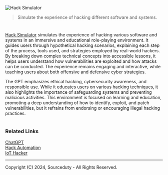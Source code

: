 ![Hack Simulator](https://github.com/user-attachments/assets/33d84599-f87f-4aef-a741-f3a636c2a7df)

> Simulate the experience of hacking different software and systems.

#

[Hack Simulator](https://chatgpt.com/g/g-wlgZVYTsL-hack-simulator) simulates the experience of hacking various software and systems in an immersive and educational role-playing environment. It guides users through hypothetical hacking scenarios, explaining each step of the process, tools used, and strategies employed by real-world hackers. By breaking down complex technical concepts into accessible lessons, it helps users understand how vulnerabilities are exploited and how attacks can be conducted. The experience remains engaging and interactive, while teaching users about both offensive and defensive cyber strategies.

The GPT emphasizes ethical hacking, cybersecurity awareness, and responsible use. While it educates users on various hacking techniques, it also highlights the importance of safeguarding systems and preventing malicious activities. This environment is focused on learning and education, promoting a deep understanding of how to identify, exploit, and patch vulnerabilities, but it refrains from endorsing or encouraging illegal hacking practices.

#
### Related Links

[ChatGPT](https://github.com/sourceduty/ChatGPT)
<br>
[Hack Automation](https://github.com/sourceduty/Hack_Automation)
<br>
[IoT Hacker](https://github.com/sourceduty/IoT_Hacker)

***
Copyright (C) 2024, Sourceduty - All Rights Reserved.
